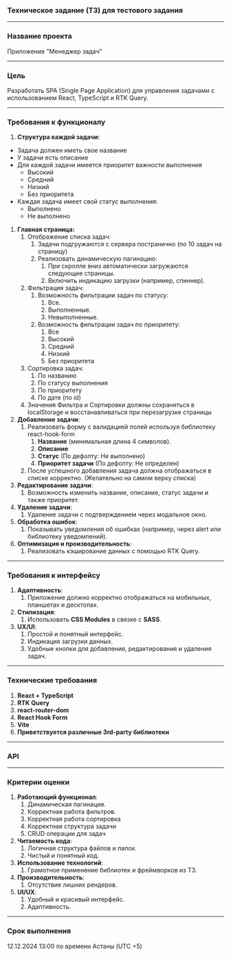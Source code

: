 ### <a name="_2asdig3plxqn"></a>**Техническое задание (ТЗ) для тестового задания**

---

### <a name="_d69y2f7jg9tn"></a>**Название проекта**

Приложение "Менеджер задач"

---

### <a name="_6x1e4adhhs4n"></a>**Цель**

Разработать SPA (Single Page Application) для управления задачами с использованием React, TypeScript и RTK Query.

---

### <a name="_j77w02yyglz"></a>**Требования к функционалу**

1. **Структура каждой задачи:**

- Задача должен иметь свое название
- У задачи есть описание
- Для каждой задачи имеется приоритет важности выполнения
  - Высокий
  - Средний
  - Низкий
  - Без приоритета
- Каждая задача имеет свой статус выполнения:
  - Выполнено
  - Не выполнено

1. **Главная страница:**
   1. Отображение списка задач:
      1. Задачи подгружаются с сервера постранично (по 10 задач на страницу)
      1. Реализовать динамическую пагинацию:
         1. При скролле вниз автоматически загружаются следующие страницы.
         1. Включить индикацию загрузки (например, спиннер).
   1. Фильтрация задач:
      1. Возможность фильтрации задач по статусу:
         1. Все.
         1. Выполненные.
         1. Невыполненные.
      1. Возможность фильтрации задач по приоритету:
         1. Все
         1. Высокий
         1. Средний
         1. Низкий
         1. Без приоритета
   1. Сортировка задач:
      1. По названию
      1. По статусу выполнения
      1. По приоритету
      1. По дате (по id)
   1. Значения Фильтра и Сортировки должны сохраняться в localStorage и восстанавливаться при перезагрузке страницы
1. **Добавление задачи**:
   1. Реализовать форму с валидацией полей используя библиотеку react-hook-form
      1. **Название** (минимальная длина 4 символов).
      1. **Описание**
      1. **Статус** (По дефолту: Не выполнено)
      1. **Приоритет задачи** (По дефолту: Не определен)
   1. После успешного добавления задача должна отображаться в списке корректно. (Желательно на самом верху списка)
1. **Редактирование задачи**:
   1. Возможность изменить название, описание, статус задачи и также приоритет.
1. **Удаление задачи**:
   1. Удаление задачи с подтверждением через модальное окно.
1. **Обработка ошибок**:
   1. Показывать уведомления об ошибках (например, через alert или библиотеку уведомлений).
1. **Оптимизация и производительность**:
   1. Реализовать кэширование данных с помощью RTK Query.

---

### <a name="_mv22ifmhd8f9"></a>**Требования к интерфейсу**

1. **Адаптивность**:
   1. Приложение должно корректно отображаться на мобильных, планшетах и десктопах.
1. **Стилизация**:
   1. Использовать **CSS Modules** в связке с **SASS**.
1. **UX/UI**:
   1. Простой и понятный интерфейс.
   1. Индикация загрузки данных.
   1. Удобные кнопки для добавления, редактирования и удаления задач.

---

### <a name="_q7pcbfvwyers"></a>**Технические требования**

1. **React + TypeScript**
1. **RTK Query**
1. **react-router-dom**
1. **React Hook Form**
1. **Vite**
1. **Приветствуется различные 3rd-party библиотеки**

---

### <a name="_ehih0tghngiz"></a>**API**

---

### <a name="_h2y7aabmolgq"></a>**Критерии оценки**

1. **Работающий функционал**:
   1. Динамическая пагинация.
   1. Корректная работа фильтров.
   1. Корректная работа сортировка
   1. Корректная структура задачи
   1. CRUD операции для задач
1. **Читаемость кода**:
   1. Логичная структура файлов и папок.
   1. Чистый и понятный код.
1. **Использование технологий**:
   1. Грамотное применение библиотек и фреймворков из ТЗ.
1. **Производительность**:
   1. Отсутствие лишних рендеров.
1. **UI/UX**:
   1. Удобный и красивый интерфейс.
   1. Адаптивность.

---

### <a name="_c9un5sqy9gsb"></a>**Срок выполнения**

12\.12.2024 13:00 по времени Астаны (UTC +5)
